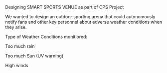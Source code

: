 Designing SMART SPORTS VENUE as part of CPS Project

We wanted to design an outdoor sporting arena that could 
autonomously notify fans and other key personnel about 
adverse weather conditions when they arise.

Type of Weather Conditions monitiored:

  Too much rain

  Too much Sun (UV warning)

  High winds





